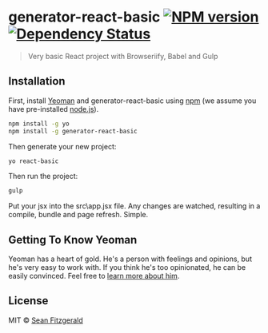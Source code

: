 # generator-react-basic [![NPM version][npm-image]][npm-url] [![Dependency Status][daviddm-image]][daviddm-url] 

> Very basic React project with Browseriify, Babel and Gulp

## Installation

First, install [Yeoman](http://yeoman.io) and generator-react-basic using [npm](https://www.npmjs.com/) (we assume you have pre-installed [node.js](https://nodejs.org/)).

```bash
npm install -g yo
npm install -g generator-react-basic
```

Then generate your new project:

```bash
yo react-basic
```
Then run the project:

```bash
gulp
```

Put your jsx into the src\app.jsx file.  Any changes are watched, resulting in a compile, bundle and page refresh.  Simple.

## Getting To Know Yeoman

Yeoman has a heart of gold. He&#39;s a person with feelings and opinions, but he&#39;s very easy to work with. If you think he&#39;s too opinionated, he can be easily convinced. Feel free to [learn more about him](http://yeoman.io/).

## License

MIT © [Sean Fitzgerald]()


[npm-image]: https://badge.fury.io/js/generator-react-basic.svg
[npm-url]: https://npmjs.org/package/generator-react-basic
[travis-image]: https://travis-ci.org/seanfitzg/generator-react-basic.svg?branch=master
[travis-url]: https://travis-ci.org/seanfitzg/generator-react-basic
[daviddm-image]: https://david-dm.org/seanfitzg/generator-react-basic.svg?theme=shields.io
[daviddm-url]: https://david-dm.org/seanfitzg/generator-react-basic
[coveralls-image]: https://coveralls.io/repos/seanfitzg/generator-react-basic/badge.svg
[coveralls-url]: https://coveralls.io/r/seanfitzg/generator-react-basic
